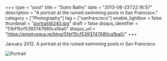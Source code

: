 +++
type = "post"
title = "Sutro Baths"
date = "2013-06-23T22:16:57"
description = "A portrait at the ruined swimming pools in San Francisco."
category = ["Photography"]
tag = ["sanfrancisco"]
enable_lightbox = false
thumbnail = "portrait@240.jpg"
draft = false
disqus_identifier = "51bf15cf5393747680ca1ba0"
disqus_url = "https://emptysqua.re/blog/51bf15cf5393747680ca1ba0/"
+++

<p>January 2012. A portrait at the ruined swimming pools in San Francisco.</p>
<p><img style="display:block; margin-left:auto; margin-right:auto;" src="portrait.jpg" alt="Portrait" title="Portrait" border="0"   /></p>
